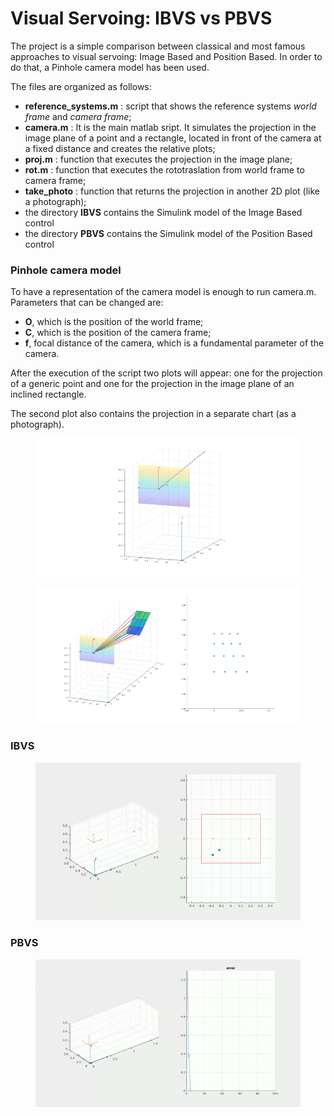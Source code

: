 # Visual Servoing: IBVS vs PBVS

The project is a simple comparison between classical and most famous approaches to visual servoing: Image Based and Position Based. In order to do that, a Pinhole camera model has been used.

The files are organized as follows:

- **reference_systems.m** : script that shows the reference systems *world frame* and *camera frame*;
- **camera.m** : It is the main matlab sript. It simulates the projection in the image plane of a point and a rectangle, located in front of the camera at a fixed distance and creates the relative plots;
- **proj.m** : function that executes the projection in the image plane;
- **rot.m** : function that executes the rototraslation from world frame to camera frame;
- **take_photo** : function that returns the projection in another 2D plot (like a photograph);
- the directory **IBVS** contains the Simulink model of the Image Based control
- the directory **PBVS** contains the Simulink model of the Position Based control

<h3>Pinhole camera model</h3>
To have a representation of the camera model is enough to run camera.m. Parameters that can be changed are:

- **O**, which is the position of the world frame;
- **C**, which is the position of the camera frame;
- **f**, focal distance of the camera, which is a fundamental parameter of the camera.

After the execution of the script two plots will appear: one for the projection of a generic point and one for the projection in the image plane of an inclined rectangle.

The second plot also contains the projection in a separate chart (as a photograph).

<figure class="image">
  <img src="pictures/point_projection.png" width="760">
  <figcaption></figcaption>
</figure>

<figure class="image">  
  <img src="pictures/rectangle_projection.png" width="760">
  <figcaption></figcaption>
</figure>


<h3>IBVS</h3>
<figure class="image">  
  <img src="/pictures/IBVS.gif" width="550">
  <figcaption></figcaption>
</figure>



<h3>PBVS</h3>
<figure class="image">  
  <img src="/pictures/PBVS.gif" width="550">
  <figcaption></figcaption>
</figure>
